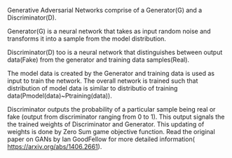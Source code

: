 Generative Adversarial Networks comprise of a Generator(G) and a Discriminator(D). 

Generator(G) is a neural network that takes as input random noise and transforms it into a sample from the model distribution.

Discriminator(D) too is a neural network that distinguishes between output data(Fake) from the generator and training data samples(Real).

The model data is created by the Generator and training data is used as input to train the network. The overall network is trained such that distribution of model data is similar to distributio of training data(Pmodel(data)~Ptraining(data)).

Discriminator outputs the probability of a particular sample being real or fake (output from discriminator ranging from 0 to 1). This output signals the the trained weights of Discriminator and Generator. This updating of weights is done by Zero Sum game objective function. Read the original paper on GANs by Ian GoodFellow for more detailed information( https://arxiv.org/abs/1406.2661).




